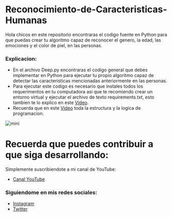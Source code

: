 # Reconocimiento-de-Caracteristicas-Humanas
Hola chicos en este repositorio encontraras el codigo fuente en Python para que puedas crear tu algoritmo capaz de reconocer el genero, la edad, las emociones y el color de piel, en las personas.

### Explicacion:
- En el archivo Deep.py encontraras el codigo general que debes implementar en Python para ejecutar tu propio algoritmo capaz de detectar las caracteristicas mencionadas anteriormente en las personas.
- Para ejecutar este codigo es necesario que instales todos los requerimentos en tu computadora asi que te recomiendo crear un entorno virtual y ejecutar el archivo de texto requirements.txt, esto tambien te lo explico en este [Video](https://youtu.be/qSB54SkkKc8).
- Recuerda que en este [Video](https://youtu.be/qSB54SkkKc8) toda la estructura y la logica de programacion.


![mini](https://user-images.githubusercontent.com/85022752/183573651-20c2241e-3de9-44a9-babd-65dc3e7d42fb.jpg)


# Recuerda que puedes contribuir a que siga desarrollando:
Simplemente suscribiendote a mi canal de YouTube:
- [Canal YouTube](https://www.youtube.com/channel/UCzwHEOCbsZLjfELperJ6VeQ/videos)

### Siguiendome en mis redes sociales: 
- [Instagram](https://www.instagram.com/santiagsanchezr/)
- [Twitter](https://twitter.com/SantiagSanchezR)

